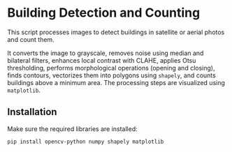 # Building Detection and Counting

This script processes images to detect buildings in satellite or aerial photos and count them.

It converts the image to grayscale, removes noise using median and bilateral filters, enhances local contrast with CLAHE, applies Otsu thresholding, performs morphological operations (opening and closing), finds contours, vectorizes them into polygons using `shapely`, and counts buildings above a minimum area. The processing steps are visualized using `matplotlib`.

## Installation

Make sure the required libraries are installed:

```bash
pip install opencv-python numpy shapely matplotlib
